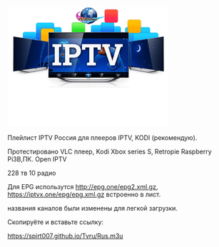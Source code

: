 ![Image alt](https://github.com/Spirt007/Tvru/blob/Master/IMG_20231109_124228.png)
                                 
                                  
 
Плейлист IPTV Россия для плееров IPTV, KODI (рекомендую).

Протестировано VLC плеер, Kodi Xbox series S, Retropie Raspberry Pi3B,ПК. Open IPTV

228 тв  10 радио


Для EPG использутся http://epg.one/epg2.xml.gz, https://iptvx.one/epg/epg.xml.gz встроенно в лист.

названия каналов были изменены для легкой загрузки.

Скопируёте и вставьте ссылку:

 https://spirt007.github.io/Tvru/Rus.m3u
